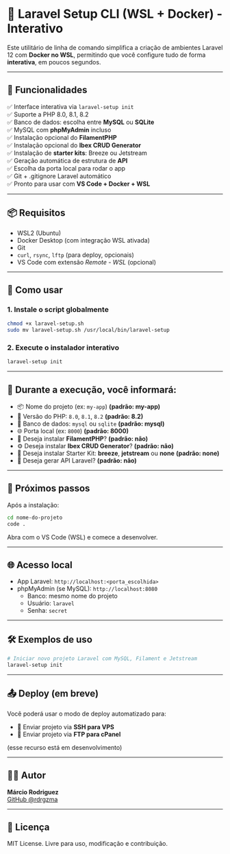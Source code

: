 # 🚀 Laravel Setup CLI (WSL + Docker) - Interativo

Este utilitário de linha de comando simplifica a criação de ambientes Laravel 12 com **Docker no WSL**, permitindo que você configure tudo de forma **interativa**, em poucos segundos.

---

## 🎯 Funcionalidades

✅ Interface interativa via `laravel-setup init`  
✅ Suporte a PHP 8.0, 8.1, 8.2  
✅ Banco de dados: escolha entre **MySQL** ou **SQLite**  
✅ MySQL com **phpMyAdmin** incluso  
✅ Instalação opcional do **FilamentPHP**  
✅ Instalação opcional do **Ibex CRUD Generator**  
✅ Instalação de **starter kits**: Breeze ou Jetstream  
✅ Geração automática de estrutura de **API**  
✅ Escolha da porta local para rodar o app  
✅ Git + .gitignore Laravel automático  
✅ Pronto para usar com **VS Code + Docker + WSL**

---

## 📦 Requisitos

- WSL2 (Ubuntu)
- Docker Desktop (com integração WSL ativada)
- Git
- `curl`, `rsync`, `lftp` (para deploy, opcionais)
- VS Code com extensão *Remote - WSL* (opcional)

---

## 🚀 Como usar

### 1. Instale o script globalmente

```bash
chmod +x laravel-setup.sh
sudo mv laravel-setup.sh /usr/local/bin/laravel-setup
```

### 2. Execute o instalador interativo

```bash
laravel-setup init
```

---

## 🤖 Durante a execução, você informará:

- 📦 Nome do projeto (ex: `my-app`) **(padrão: my-app)**
- 🧩 Versão do PHP: `8.0`, `8.1`, `8.2` **(padrão: 8.2)**
- 💾 Banco de dados: `mysql` ou `sqlite` **(padrão: mysql)**
- 🌐 Porta local (ex: `8000`) **(padrão: 8000)**
- 🎨 Deseja instalar **FilamentPHP**? **(padrão: não)**
- ⚙️ Deseja instalar **Ibex CRUD Generator**? **(padrão: não)**
- 🚀 Deseja instalar Starter Kit: **breeze**, **jetstream** ou **none** **(padrão: none)**
- 🧪 Deseja gerar API Laravel? **(padrão: não)**

---

## 📂 Próximos passos

Após a instalação:

```bash
cd nome-do-projeto
code .
```

Abra com o VS Code (WSL) e comece a desenvolver.

---

## 🌐 Acesso local

- App Laravel: `http://localhost:<porta_escolhida>`
- phpMyAdmin (se MySQL): `http://localhost:8080`
  - Banco: mesmo nome do projeto
  - Usuário: `laravel`
  - Senha: `secret`

---

## 🛠 Exemplos de uso

```bash
# Iniciar novo projeto Laravel com MySQL, Filament e Jetstream
laravel-setup init
```

---

## 📤 Deploy (em breve)

Você poderá usar o modo de deploy automatizado para:

- 🔄 Enviar projeto via **SSH para VPS**
- 🔄 Enviar projeto via **FTP para cPanel**

(esse recurso está em desenvolvimento)

---

## 👨‍💻 Autor

**Márcio Rodriguez**  
[GitHub @rdrgzma](https://github.com/rdrgzma)

---

## 🪪 Licença

MIT License. Livre para uso, modificação e contribuição.
